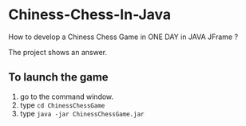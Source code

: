 # Chiness-Chess-In-Java
How to develop a Chiness Chess Game in ONE DAY in JAVA JFrame ?

The project shows an answer.

## To launch the game 

1. go to the command window.
2. type `cd ChinessChessGame`
3. type `java -jar ChinessChessGame.jar`

